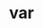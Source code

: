 ---
category: 3-letters
denotation: null
name: var
reference_link: https://www.etymonline.com/word/var
root_language: null
root_name: null
title: var
type: free
word_sums:
- respelling: var
  sum: 'Var + '
---